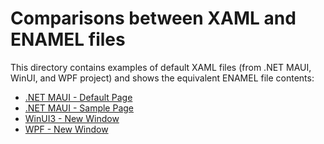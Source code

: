 # Comparisons between XAML and ENAMEL files

This directory contains examples of default XAML files (from .NET MAUI, WinUI, and WPF project) and shows the equivalent ENAMEL file contents:

- [.NET MAUI - Default Page](./maui-default-page.md)
- [.NET MAUI - Sample Page](./maui-sample-page.md)
- [WinUI3 - New Window](./winui-new-window.md)
- [WPF - New Window](./wpf-new-window.md)
